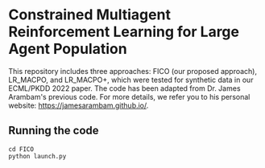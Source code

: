 # Constrained Multiagent Reinforcement Learning for Large Agent Population
This repository includes three approaches: FICO (our proposed approach), LR_MACPO, and LR_MACPO+, which were tested for synthetic data in our ECML/PKDD 2022 paper. The code has been adapted from Dr. James Arambam's previous code. For more details, we refer you to his personal website: https://jamesarambam.github.io/.

## Running the code
```
cd FICO 
python launch.py
```